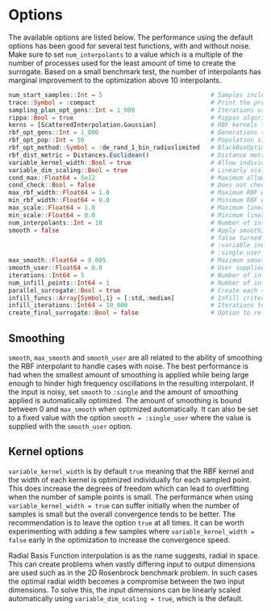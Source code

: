 # Options
The available options are listed below. The performance using the default options has been
good for several test functions, with and without noise. Make sure to set
`num_interpolants` to a value which is a multiple of the number of processes used for the
least amount of time to create the surrogate. Based on a small benchmark test, the number
of interpolants has marginal improvement to the optimization above 10 interpolants. 

```julia
num_start_samples::Int = 5                              # Samples included in the LHC sampling plan
trace::Symbol = :compact                                # Print the progress. Options include :silent, :compact and :verbose
sampling_plan_opt_gens::Int = 1_000                     # Iterations used to optimize the LHC sampling plan
rippa::Bool = true                                      # Rippas algorithm to reduce computational effort optimizing the surrogate
kerns = [ScatteredInterpolation.Gaussian]               # RBF kernels to choose from
rbf_opt_gens::Int = 1_000                               # Generations that the RBF hyperparameters are optimized
rbf_opt_pop::Int = 50                                   # Population size of RBF hyperparameter optimization
rbf_opt_method::Symbol = :de_rand_1_bin_radiuslimited   # BlackBoxOptim optimization method for RBF hyperparameters
rbf_dist_metric = Distances.Euclidean()                 # Distance metric used to create the RBF
variable_kernel_width::Bool = true                      # Allow individual kernels and widths for each sample
variable_dim_scaling::Bool = true                       # Linearly scale the input dimensions for best fit
cond_max::Float64 = 5e12                                # Maximum allowed condition number of RBF matrix A
cond_check::Bool = false                                # Does not check the condition number of RBF matrix A by default
max_rbf_width::Float64 = 1.0                            # Maximum RBF width factor
min_rbf_width::Float64 = 0.0                            # Minimum RBF width factor
max_scale::Float64 = 1.0                                # Maximum linear input dimension scaling factor
min_scale::Float64 = 0.0                                # Minimum linear input dimension scaling factor
num_interpolants::Int = 10                              # Number of interpolants in ensemble
smooth = false                                          # Apply smoothing factor, useful for functions with noise
                                                        # false turned off, :single one factor for all points,
                                                        # :variable individual factor for each point, 
                                                        # :single_user user supplied value
max_smooth::Float64 = 0.005                             # Maximum smoothing factor 
smooth_user::Float64 = 0.0                              # User supplied smoothing factor, only applied if smooth = :single_user
iterations::Int64 = 5                                   # Number of infill iterations to be run
num_infill_points::Int64 = 1                            # Number of infill points per iteration
parallel_surrogate::Bool = true                         # Create each surrogate in the ensemble in parallel
infill_funcs::Array{Symbol,1} = [:std,:median]          # Infill criteria, cycled through 
infill_iterations::Int64 = 10_000                       # Iterations to add infill points to the design space
create_final_surrogate::Bool = false                    # Option to re-create the surrogate using all evaluated samples 
```


## Smoothing
`smooth`, `max_smooth` and `smooth_user` are all related to the ability of smoothing the
RBF interpolant to handle cases with noise. The best performance is had when the smallest
amount of smoothing is applied while being large enough to hinder high frequency
oscillations in the resulting interpolant. If the input is noisy, set `smooth` to
`:single` and the amount of smoothing applied is automatically optimized. The amount of
smoothing is bound between 0 and `max_smooth` when optimized automatically. It can also be
set to a fixed value with the option `smooth = :single_user` where the value is supplied
with the `smooth_user` option.

## Kernel options
`variable_kernel_width` is by default `true` meaning that the RBF kernel and the width of
each kernel is optimized individually for each sampled point. This does increase the
degrees of freedom which can lead to overfitting when the number of sample points is
small. The performance when using `variable_kernel_width = true` can suffer initially when
the number of samples is small but the overall convergence tends to be better. The
recommendation is to leave the option `true` at all times. It can be worth experimenting
with adding a few samples where `variable_kernel_width = false` early in the optimization
to increase the convergence speed. 

Radial Basis Function interpolation is as the name suggests, radial in space. This can
create problems when vastly differing input to output dimensions are used such as in the
2D Rosenbrock benchmark problem. In such cases the optimal radial width becomes a
compromise between the two input dimensions. To solve this, the input dimensions can be
linearly scaled automatically using `variable_dim_scaling = true`, which is the default. 

